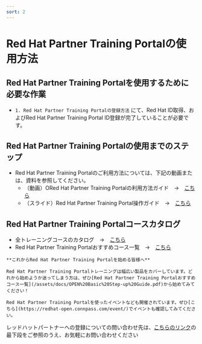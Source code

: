 ```yaml
---
sort: 2
---
```


# Red Hat Partner Training Portalの使用方法

## Red Hat Partner Training Portalを使用するために必要な作業

- `1. Red Hat Partner Training Portalの登録方法` にて、Red Hat ID取得、およびRed Hat Partner Training Portal ID登録が完了していることが必要です。


## Red Hat Partner Training Portalの使用までのステップ
- Red Hat Partner Training Portalのご利用方法については、下記の動画または、資料を参照してください。
    - （動画）ORed Hat Partner Training Portalの利用方法ガイド　→　[こちら](https://youtu.be/Uo_DGYw7vJA)
    - （スライド）Red Hat Partner Training Portal操作ガイド　→　[こちら](https://redhat-partner.highspot.com/search?q=*Manual+of+OPEN_ver)


## Red Hat Partner Training Portalコースカタログ
- 全トレーニングコースのカタログ　→　[こちら](https://view.highspot.com/viewer/6085fec76a3b1133133eb39f)
- Red Hat Partner Training Portalおすすめコース一覧　→　[こちら](https://rh-open.github.io/assets/docs/OPEN%20Basic%20Step-up%20Guide.pdf)

```tip
**これからRed Hat Partner Training Portalを始める皆様へ**

Red Hat Partner Training Portalトレーニングは幅広い製品をカバーしています。どれから始めようか迷ってしまう方は、ぜひ[Red Hat Partner Training Portalおすすめコース一覧](/assets/docs/OPEN%20Basic%20Step-up%20Guide.pdf)から始めてみてください！
```
```note
Red Hat Partner Training Portalを使ったイベントなども開催されています。ぜひ[こちら](https://redhat-open.connpass.com/event/)でイベントも確認してみてください。
```

レッドハットパートナーへの登録についての問い合わせ先は、[こちらのリンク](https://www.redhat.com/ja/global/japan/partners)の最下段をご参照のうえ、お気軽にお問い合わせください


